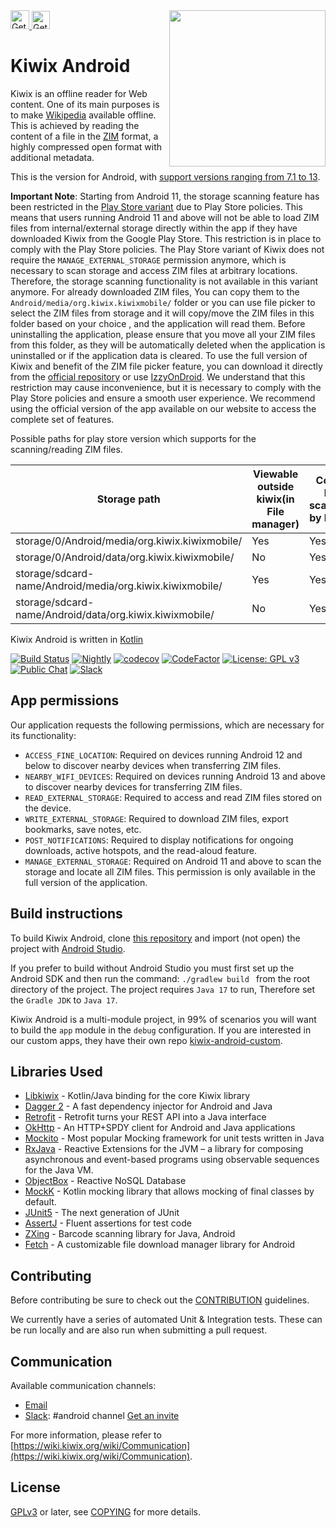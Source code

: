 <img src="https://upload.wikimedia.org/wikipedia/commons/thumb/e/e7/Kiwix_logo_v3_glow.png/512px-Kiwix_logo_v3_glow.png" align="right" height='250' />
<a href="https://play.google.com/store/apps/details?id=org.kiwix.kiwixmobile" target="_blank" align="left">
  <img src="https://play.google.com/intl/en/badges/images/badge_new.png" alt="Get it on Google Play" height="30" />
</a>
<a href="https://apt.izzysoft.de/fdroid/index/apk/org.kiwix.kiwixmobile" target="_blank" align="left">
  <img src="https://gitlab.com/IzzyOnDroid/repo/-/raw/master/assets/IzzyOnDroid2.png" alt="Get it on IzzyOnDroid" height="29" />
</a>

# Kiwix Android

Kiwix is an offline reader for Web content. One of its main purposes
is to make [Wikipedia](https://www.wikipedia.org/) available
offline. This is achieved by reading the content of a file in the
[ZIM](https://openzim.org) format, a highly compressed open format
with additional metadata.

This is the version for Android, with [support versions ranging from 7.1
to 13](https://github.com/kiwix/kiwix-android/blob/main/buildSrc/src/main/kotlin/Config.kt).

**Important Note**: Starting from Android 11, the storage scanning
feature has been restricted in the [Play Store
variant](https://play.google.com/store/apps/details?id=org.kiwix.kiwixmobile)
due to Play Store policies. This means that users running Android 11
and above will not be able to load ZIM files from internal/external
storage directly within the app if they have downloaded Kiwix from the
Google Play Store. This restriction is in place to comply with the
Play Store policies. The Play Store variant of Kiwix does not require
the `MANAGE_EXTERNAL_STORAGE` permission anymore, which is necessary
to scan storage and access ZIM files at arbitrary locations.
Therefore, the storage scanning functionality is not
available in this variant anymore. For already downloaded ZIM files, You can copy
them to the `Android/media/org.kiwix.kiwixmobile/` folder or you can use file picker to select the
ZIM files from storage and it will copy/move the ZIM files in this folder based on your choice
, and the application will read them.
Before uninstalling the application, please ensure that you move all your ZIM files
from this folder, as they will be automatically deleted when the application is uninstalled
or if the application data is cleared.  To use the full version of Kiwix
and benefit of the ZIM file picker feature, you can download it
directly from the [official
repository](https://download.kiwix.org/release/kiwix-android/) or use
[IzzyOnDroid](https://apt.izzysoft.de/fdroid/index/apk/org.kiwix.kiwixmobile). We understand that this
restriction may cause inconvenience, but it is necessary to comply
with the Play Store policies and ensure a smooth user experience.  We
recommend using the official version of the app available on our
website to access the complete set of features.

Possible paths for play store version which supports for the scanning/reading ZIM files.

| Storage path                                              | Viewable outside kiwix(in File manager) | Could be scanned by Kiwix |
|-----------------------------------------------------------|-----------------------------------------|---------------------------|
| storage/0/Android/media/org.kiwix.kiwixmobile/            | Yes                                     | Yes                       |
| storage/0/Android/data/org.kiwix.kiwixmobile/             | No                                      | Yes                       |
| storage/sdcard-name/Android/media/org.kiwix.kiwixmobile/  | Yes                                     | Yes                       |
| storage/sdcard-name/Android/data/org.kiwix.kiwixmobile/   | No                                      | Yes                       |

Kiwix Android is written in [Kotlin](https://kotlinlang.org/)

[![Build Status](https://github.com/kiwix/kiwix-android/workflows/CI/badge.svg?query=branch%3Amain+workflow%3ANightly)](https://github.com/kiwix/kiwix-android/actions?query=workflow%3ACI+branch%3Amain)
[![Nightly](https://github.com/kiwix/kiwix-android/actions/workflows/nightly.yml/badge.svg)](https://github.com/kiwix/kiwix-android/actions/workflows/nightly.yml)
[![codecov](https://codecov.io/gh/kiwix/kiwix-android/branch/main/graph/badge.svg)](https://codecov.io/gh/kiwix/kiwix-android)
[![CodeFactor](https://www.codefactor.io/repository/github/kiwix/kiwix-android/badge)](https://www.codefactor.io/repository/github/kiwix/kiwix-android)
[![License: GPL v3](https://img.shields.io/badge/License-GPLv3-blue.svg)](https://www.gnu.org/licenses/gpl-3.0)
[![Public Chat](https://img.shields.io/badge/public-chat-green)](https://chat.kiwix.org)
[![Slack](https://img.shields.io/badge/Slack-chat-E01E5A)](https://kiwixoffline.slack.com)

## App permissions

Our application requests the following permissions, which are necessary for its functionality:

- `ACCESS_FINE_LOCATION`: Required on devices running Android 12 and below to discover nearby 
   devices when transferring ZIM files.
- `NEARBY_WIFI_DEVICES`: Required on devices running Android 13 and above to discover nearby devices
   for transferring ZIM files.
- `READ_EXTERNAL_STORAGE`: Required to access and read ZIM files stored on the device.
- `WRITE_EXTERNAL_STORAGE`: Required to download ZIM files, export bookmarks, save notes, etc.
- `POST_NOTIFICATIONS`: Required to display notifications for ongoing downloads, active hotspots, 
   and the read-aloud feature.
- `MANAGE_EXTERNAL_STORAGE`: Required on Android 11 and above to scan the storage and locate all
   ZIM files. This permission is only available in the full version of the application.

## Build instructions

To build Kiwix Android, clone [this
repository](https://github.com/kiwix/kiwix-android) and import (not
open) the project with [Android
Studio](https://developer.android.com/studio).

If you prefer to build without Android Studio you must first set up
the Android SDK and then run the command: `./gradlew build ` from the
root directory of the project. The project requires `Java 17` to run,
Therefore set the `Gradle JDK` to `Java 17`.

Kiwix Android is a multi-module project, in 99% of scenarios you will
want to build the `app` module in the `debug` configuration. If you
are interested in our custom apps, they have their own repo
[kiwix-android-custom](https://github.com/kiwix/kiwix-android-custom).

## Libraries Used

- [Libkiwix](https://github.com/kiwix/java-libkiwix) - Kotlin/Java binding for the core Kiwix
  library
- [Dagger 2](https://github.com/google/dagger) - A fast dependency injector for Android and Java
- [Retrofit](https://square.github.io/retrofit/) - Retrofit turns your REST API into a Java
  interface
- [OkHttp](https://github.com/square/okhttp) - An HTTP+SPDY client for Android and Java applications
- [Mockito](https://github.com/mockito/mockito) - Most popular Mocking framework for unit tests
  written in Java
- [RxJava](https://github.com/ReactiveX/RxJava) - Reactive Extensions for the JVM – a library for
  composing asynchronous and event-based programs using observable sequences for the Java VM.
- [ObjectBox](https://github.com/objectbox/objectbox-java) - Reactive NoSQL Database
- [MockK](https://github.com/mockk/mockk) - Kotlin mocking library that allows mocking of final
  classes by default.
- [JUnit5](https://github.com/junit-team/junit5/) - The next generation of JUnit
- [AssertJ](https://github.com/joel-costigliola/assertj-core) - Fluent assertions for test code
- [ZXing](https://github.com/zxing/zxing) - Barcode scanning library for Java, Android
- [Fetch](https://github.com/tonyofrancis/Fetch) - A customizable file download manager library for
    Android

## Contributing

Before contributing be sure to check out the
[CONTRIBUTION](https://github.com/kiwix/kiwix-android/blob/main/CONTRIBUTING.md)
guidelines.

We currently have a series of automated Unit & Integration
tests. These can be run locally and are also run when submitting a
pull request.

## Communication

Available communication channels:

* [Email](mailto:contact+android@kiwix.org)
* [Slack](https://kiwixoffline.slack.com): #android
  channel [Get an invite](https://join.slack.com/t/kiwixoffline/shared_invite/zt-19s7tsi68-xlgHdmDr5c6MJ7uFmJuBkg)

For more information, please refer to
[https://wiki.kiwix.org/wiki/Communication](https://wiki.kiwix.org/wiki/Communication).

## License

[GPLv3](https://www.gnu.org/licenses/gpl-3.0) or later, see
[COPYING](COPYING) for more details.
